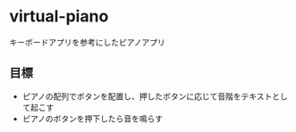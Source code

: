 # virtual-piano
キーボードアプリを参考にしたピアノアプリ

## 目標
*   ピアノの配列でボタンを配置し、押したボタンに応じて音階をテキストとして起こす
*   ピアノのボタンを押下したら音を鳴らす
